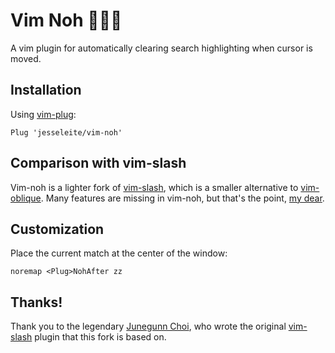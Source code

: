 # Vim Noh 🕵🏻‍♂️

A vim plugin for automatically clearing search highlighting when cursor is moved.

## Installation

Using [vim-plug](https://github.com/junegunn/vim-plug):

```vim
Plug 'jesseleite/vim-noh'
```

## Comparison with vim-slash

Vim-noh is a lighter fork of [vim-slash](https://github.com/junegunn/vim-slash), which is a smaller alternative to [vim-oblique](https://github.com/junegunn/vim-oblique).  Many features are missing in vim-noh, but that's the point, [my dear](https://www.youtube.com/watch?v=GQ5ICXMC4xY).

## Customization

Place the current match at the center of the window:

```vim
noremap <Plug>NohAfter zz
```

## Thanks!

Thank you to the legendary [Junegunn Choi](https://github.com/junegunn), who wrote the original [vim-slash](https://github.com/junegunn/vim-slash) plugin that this fork is based on.
